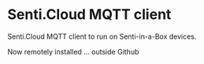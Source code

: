 # Senti.Cloud MQTT client

Senti.Cloud MQTT client to run on Senti-in-a-Box devices.

Now remotely installed ... outside Github 
